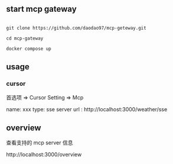 ## start mcp gateway

```shell

git clone https://github.com/daodao97/mcp-geteway.git

cd mcp-gateway

docker compose up 
```

## usage

### cursor

首选项 => Cursor Setting => Mcp 

name: xxx
type: sse
server url : http://localhost:3000/weather/sse

## overview

查看支持的 mcp server 信息

http://localhost:3000/overview 
